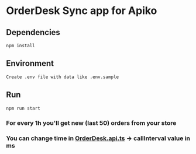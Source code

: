 # OrderDesk Sync app for Apiko

## Dependencies

`npm install`

## Environment

`Create .env file with data like .env.sample`

## Run

`npm run start`

### For every 1h you'll get new (last 50) orders from your store
### You can change time in [OrderDesk.api.ts](src%2FexternalAPIs%2FOrderDesk.api.ts) -> callInterval value in ms
